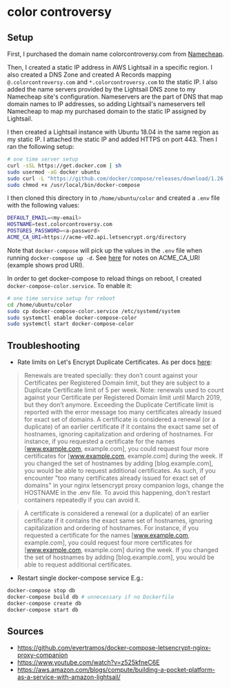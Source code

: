 # color controversy

## Setup
First, I purchased the domain name colorcontroversy.com from [Namecheap](namecheap.com).

Then, I created a static IP address in AWS Lightsail in a specific region. I also created a DNS Zone and created A Records mapping `@.colorcontroversy.com` and `*.colorcontroversy.com` to the static IP. I also added the name servers provided by the Lightsail DNS zone to my Namecheap site's configuration. Nameservers are the part of DNS that map domain names to IP addresses, so adding Lightsail's nameservers tell Namecheap to map my purchased domain to the static IP assigned by Lightsail.

I then created a Lightsail instance with Ubuntu 18.04 in the same region as my static IP. I attached the static IP and added HTTPS on port 443. Then I ran the following setup:
```sh
# one time server setup
curl -sSL https://get.docker.com | sh
sudo usermod -aG docker ubuntu
sudo curl -L "https://github.com/docker/compose/releases/download/1.26.2/docker-compose-$(uname -s)-$(uname -m)" -o /usr/local/bin/docker-compose
sudo chmod +x /usr/local/bin/docker-compose
```

I then cloned this directory in to `/home/ubuntu/color` and created a `.env` file with the following values:
```sh
DEFAULT_EMAIL=<my-email>
HOSTNAME=test.colorcontroversy.com
POSTGRES_PASSWORD=<a-password>
ACME_CA_URI=https://acme-v02.api.letsencrypt.org/directory
```
Note that `docker-compose` will pick up the values in the `.env` file when running `docker-compose up -d`. See [here](https://github.com/nginx-proxy/docker-letsencrypt-nginx-proxy-companion/blob/9806ba25871d26a3eadeecf3771afd3378f0b01a/docs/Container-configuration.md) for notes on ACME_CA_URI (example shows prod URI).

In order to get docker-compose to reload things on reboot, I created `docker-compose-color.service`. To enable it:
```sh
# one time service setup for reboot
cd /home/ubuntu/color
sudo cp docker-compose-color.service /etc/systemd/system
sudo systemctl enable docker-compose-color
sudo systemctl start docker-compose-color
```

## Troubleshooting
* Rate limits on Let's Encrypt Duplicate Certificates. As per docs [here](https://letsencrypt.org/docs/rate-limits/):
> Renewals are treated specially: they don’t count against your Certificates per Registered Domain limit, but they are subject to a Duplicate Certificate limit of 5 per week. Note: renewals used to count against your Certificate per Registered Domain limit until March 2019, but they don’t anymore. Exceeding the Duplicate Certificate limit is reported with the error message too many certificates already issued for exact set of domains.
> A certificate is considered a renewal (or a duplicate) of an earlier certificate if it contains the exact same set of hostnames, ignoring capitalization and ordering of hostnames. For instance, if you requested a certificate for the names [www.example.com, example.com], you could request four more certificates for [www.example.com, example.com] during the week. If you changed the set of hostnames by adding [blog.example.com], you would be able to request additional certificates.
As such, if you encounter "too many certificates already issued for exact set of domains" in your nginx letsencrypt proxy companion logs, change the HOSTNAME in the .env file. To avoid this happening, don't restart containers repeatedly if you can avoid it.

>A certificate is considered a renewal (or a duplicate) of an earlier certificate if it contains the exact same set of hostnames, ignoring capitalization and ordering of hostnames. For instance, if you requested a certificate for the names [www.example.com, example.com], you could request four more certificates for [www.example.com, example.com] during the week. If you changed the set of hostnames by adding [blog.example.com], you would be able to request additional certificates.
* Restart single docker-compose service
E.g.:
```sh
docker-compose stop db
docker-compose build db # unnecessary if no Dockerfile
docker-compose create db 
docker-compose start db 
```

## Sources
* https://github.com/evertramos/docker-compose-letsencrypt-nginx-proxy-companion
* https://www.youtube.com/watch?v=z525kfneC6E
* https://aws.amazon.com/blogs/compute/building-a-pocket-platform-as-a-service-with-amazon-lightsail/

